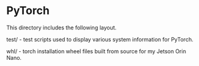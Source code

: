 # PyTorch

This directory includes the following layout.


test/ - test scripts used to display various system information for PyTorch.

whl/ - torch installation wheel files built from source for my Jetson Orin Nano.
